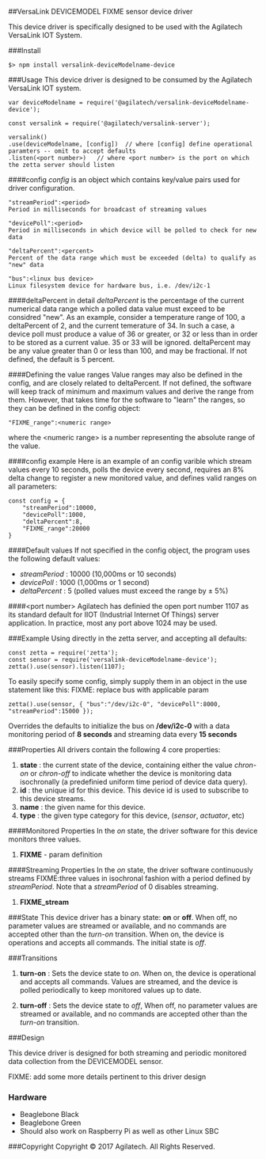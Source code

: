 ##VersaLink DEVICEMODEL FIXME  sensor device driver

This device driver is specifically designed to be used with the Agilatech VersaLink IOT System.

###Install
```
$> npm install versalink-deviceModelname-device
```


###Usage
This device driver is designed to be consumed by the Agilatech VersaLink IOT system.
```
var deviceModelname = require('@agilatech/versalink-deviceModelname-device');

const versalink = require('@agilatech/versalink-server');

versalink()
.use(deviceModelname, [config])  // where [config] define operational paramters -- omit to accept defaults
.listen(<port number>)   // where <port number> is the port on which the zetta server should listen
```

####config
_config_ is an object which contains key/value pairs used for driver configuration.

```
"streamPeriod":<period>
Period in milliseconds for broadcast of streaming values

"devicePoll":<period>
Period in milliseconds in which device will be polled to check for new data

"deltaPercent":<percent>
Percent of the data range which must be exceeded (delta) to qualify as "new" data

"bus":<linux bus device>
Linux filesystem device for hardware bus, i.e. /dev/i2c-1
```
####deltaPercent in detail
_deltaPercent_ is the percentage of the current numerical data range which a polled data value must exceed to be considred "new". As an example, consider a temperature range of 100, a deltaPercent of 2, and the current temerature of 34.  In such a case, a device poll must produce a value of 36 or greater, or 32 or less than in order to be stored as a current value.  35 or 33 will be ignored.  deltaPercent may be any value greater than 0 or less than 100, and may be fractional. If not defined, the default is 5 percent.

####Defining the value ranges
Value ranges may also be defined in the config, and are closely related to deltaPercent.  If not defined, the software will keep track of minimum and maximum values and derive the range from them.  However, that takes time for the software to "learn" the ranges, so they can be defined in the config object:
```
"FIXME_range":<numeric range>
```
where the &lt;numeric range&gt; is a number representing the absolute range of the value.

####config example
Here is an example of an config varible which stream values every 10 seconds, polls the device every second, requires an 8% delta change to register a new monitored value, and defines valid ranges on all parameters:
```
const config = {
    "streamPeriod":10000, 
    "devicePoll":1000, 
    "deltaPercent":8,
    "FIXME_range":20000
}
```

  
####Default values
If not specified in the config object, the program uses the following default values:
* _streamPeriod_ : 10000 (10,000ms or 10 seconds)
* _devicePoll_ : 1000 (1,000ms or 1 second)
* _deltaPercent_ : 5 (polled values must exceed the range by &plusmn; 5%)

    
####&lt;port number&gt;
Agilatech has definied the open port number 1107 as its standard default for IIOT (Industrial Internet Of Things) server application. In practice, most any port above 1024 may be used.


###Example
Using directly in the zetta server, and accepting all defaults:
```
const zetta = require('zetta');
const sensor = require('versalink-deviceModelname-device');
zetta().use(sensor).listen(1107);
```

To easily specify some config, simply supply them in an object in the use statement like this:
FIXME: replace bus with applicable param
```
zetta().use(sensor, { "bus":"/dev/i2c-0", "devicePoll":8000, "streamPeriod":15000 });
```
Overrides the defaults to initialize the bus on **/dev/i2c-0** with a data monitoring period of **8 seconds** and streaming data every **15 seconds**

###Properties
All drivers contain the following 4 core properties:
1. **state** : the current state of the device, containing either the value *chron-on* or *chron-off* 
to indicate whether the device is monitoring data isochronally (a predefinied uniform time period of device data query).
2. **id** : the unique id for this device.  This device id is used to subscribe to this device streams.
3. **name** : the given name for this device.
4. **type** : the given type category for this device,  (_sensor_, _actuator_, etc)


####Monitored Properties
In the *on* state, the driver software for this device monitors three values.
1. **FIXME** - param definition

  
####Streaming Properties
In the *on* state, the driver software continuously streams FIXME:three values in isochronal 
fashion with a period defined by *streamPeriod*. Note that a *streamPeriod* of 0 disables streaming.
1. **FIXME_stream**
  

###State
This device driver has a binary state: __on__ or __off__. When off, no parameter values are streamed or available, and no commands are accepted other than the _turn-on_ transition. When on, the device is operations and accepts all commands.  The initial state is _off_.
  
  
###Transitions
1. **turn-on** : Sets the device state to *on*. When on, the device is operational and accepts all commands. Values are streamed, and the device is polled periodically to keep monitored values up to date.

2. **turn-off** : Sets the device state to *off*, When off, no parameter values are streamed or available, and no commands are accepted other than the _turn-on_ transition.

###Design

This device driver is designed for both streaming and periodic monitored data collection from the DEVICEMODEL sensor.

FIXME: add some more details pertinent to this driver design


### Hardware

* Beaglebone Black
* Beaglebone Green
* Should also work on Raspberry Pi as well as other Linux SBC


###Copyright
Copyright © 2017 Agilatech. All Rights Reserved.
